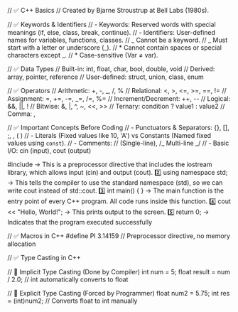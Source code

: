 // ✅ C++ Basics
// Created by Bjarne Stroustrup at Bell Labs (1980s).

// ✅ Keywords & Identifiers
// - Keywords: Reserved words with special meanings (if, else, class, break, continue).
// - Identifiers: User-defined names for variables, functions, classes.
// _ Cannot be a keyword.
// _ Must start with a letter or underscore (_).
// \* Cannot contain spaces or special characters except _.
// \* Case-sensitive (Var ≠ var).

// ✅ Data Types
// Built-in: int, float, char, bool, double, void
// Derived: array, pointer, reference
// User-defined: struct, union, class, enum

// ✅ Operators
// Arithmetic: +, -, _, /, %
// Relational: <, >, <=, >=, ==, !=
// Assignment: =, +=, -=, _=, /=, %=
// Increment/Decrement: ++, --
// Logical: &&, ||, !
// Bitwise: &, |, ^, ~, <<, >>
// Ternary: condition ? value1 : value2
// Comma: ,

// ✅ Important Concepts Before Coding
// - Punctuators & Separators: {}, [], ;, , ( )
// - Literals (Fixed values like 10, 'A') vs Constants (Named fixed values using `const`).
// - Comments: // (Single-line), /_ Multi-line _/
// - Basic I/O: cin (input), cout (output)

#include <iostream> → This is a preprocessor directive that includes the iostream library, which allows input (cin) and output (cout).
2️⃣ using namespace std; → This tells the compiler to use the standard namespace (std), so we can write cout instead of std::cout.
3️⃣ int main() { } → The main function is the entry point of every C++ program. All code runs inside this function.
4️⃣ cout << "Hello, World!"; → This prints output to the screen.
5️⃣ return 0; → Indicates that the program executed successfully

// ✅ Macros in C++
#define PI 3.14159 // Preprocessor directive, no memory allocation

// ✅ Type Casting in C++

// 🔹 Implicit Type Casting (Done by Compiler)
int num = 5;
float result = num / 2.0; // int automatically converts to float

// 🔹 Explicit Type Casting (Forced by Programmer)
float num2 = 5.75;
int res = (int)num2; // Converts float to int manually
